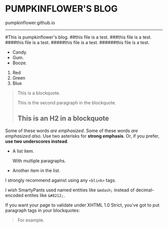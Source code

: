 PUMPKINFLOWER'S BLOG
====================
pumpkinflower.github.io
_______________________


#This is pumpkinflower's blog.
##this file is a test.
###this file is a test.
####this file is a test.
#####this file is a test.
######this file is a test.


+ Candy.
+ Gum.
+ Booze.


1. Red
2. Green
3. Blue


> This is a blockquote.
> 
> This is the second paragraph in the blockquote.
>
> ## This is an H2 in a blockquote



Some of these words *are emphasized*.
Some of these words _are emphasized also_.
Use two asterisks for **strong emphasis**.
Or, if you prefer, __use two underscores instead__.

* A list item.

    With multiple paragraphs.

* Another item in the list.


I strongly recommend against using any `<blink>` tags.

I wish SmartyPants used named entities like `&mdash;`
instead of decimal-encoded entites like `&#8212;`.


If you want your page to validate under XHTML 1.0 Strict,
you've got to put paragraph tags in your blockquotes:

<blockquote>
<p>For example.</p>
</blockquote>

